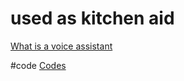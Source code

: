 # used as kitchen aid

[What is a voice assistant](output/themes/What%20is%20a%20voice%20assistant.md)

#code [Codes](output/codes/Codes.md)